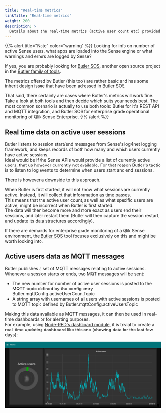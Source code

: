 ```yaml
---
title: "Real-time metrics"
linkTitle: "Real-time metrics"
weight: 200
description: >
  Details about the real-time metrics (active user count etc) provided by Butler.
---
```



{{% alert title="Note" color="warning" %}}
Looking for info on number of active Sense users, what apps are loaded into the Sense engine or what warnings and errors are logged by Sense?

If yes, you are probably looking for [Butler SOS](https://butler-sos.ptarmiganlabs.com), another open source project in the [Butler family of tools](https://github.com/ptarmiganlabs).

The metrics offered by Butler (this tool) are rather basic and has some inherit design issue that have been adressed in Butler SOS.  

That said, there certainly are cases where Butler's metrics will work fine.  
Take a look at both tools and then decide which suits your needs best. The most common scenario is actually to use both tools: Butler for it's REST API and MQTT integration, and Butler SOS for enterprise grade operational monitoring of Qlik Sense Enterprise.
{{% /alert %}}

## Real time data on active user sessions  

Butler listens to session start/end messages from Sense's log4net logging framework, and keeps records of both how many and which users currently have active sessions.  
Ideal would be if the Sense APIs would provide a list of currently active users, that us however currently not available. 
For that reason Butler's tactic is to listen to log events to determine when users start and end sessions.   
  
There is however a downside to this approach.  

When Butler is first started, it will not know what sessions are currently active. Instead, it will collect that inforamation as time passes.  
This means that the active user count, as well as what specific users are active, might be incorrect when Butler is first started.  
The data will then become more and more exact as users end their sessions, and later restart them (Butler will then capture the session restart, and update its data structures accordingly).

If there are demands for enterprise grade monitoring of a Qlik Sense environment, the [Butler SOS](https://butler-sos.ptarmiganlabs.com/) tool focuses exclusively on this and might be worth looking into.

## Active users data as MQTT messages

Butler publishes a set of MQTT messages relating to active sessions.  
Whenever a session starts or ends, two MQT messages will be sent:  

* The new number for number of active user sessions is posted to the MQTT topic defined by the config entry Butler.mqttConfig.activeUserCountTopic
* A string array with usernames of all users with active sessions is posted to MQTT topic defined by Butler.mqttConfig.activeUsersTopic


Making this data available as MQTT messages, it can then be used in real-time dashboards or for alerting purposes.  
For example, using [Node-RED's dashboard module](https://github.com/node-red/node-red-dashboard), it is trivial to create a real-time updating dashboard like this one (showing data for the last few days):

![alt text](active_user_sessions.png "Active user sessions")  

